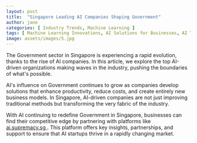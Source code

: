 ```yaml
---
layout: post
title:  "Singapore Leading AI Companies Shaping Government"
author: jane
categories: [ Industry Trends, Machine Learning ]
tags: [ Machine Learning Innovations, AI Solutions for Businesses, AI Transformation, Singapore AI Companies ]
image: assets/images/5.jpg
---
```


The Government sector in Singapore is experiencing a rapid evolution, thanks to the rise of AI companies. In this article, we explore the top AI-driven organizations making waves in the industry, pushing the boundaries of what's possible.

AI's influence on Government continues to grow as companies develop solutions that enhance productivity, reduce costs, and create entirely new business models. In Singapore, AI-driven companies are not just improving traditional methods but transforming the very fabric of the industry.

With AI continuing to redefine Government in Singapore, businesses can find their competitive edge by partnering with platforms like <a href="https://ai.supremacy.sg" target="_blank"> ai.supremacy.sg </a>. This platform offers key insights, partnerships, and support to ensure that AI startups thrive in a rapidly changing market.
